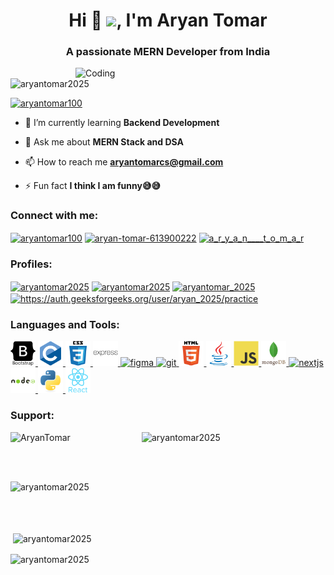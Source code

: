 <h1 align="center">Hi 👋 <img width="50" src="https://raw.githubusercontent.com/TheDudeThatCode/TheDudeThatCode/master/Assets/Earth.gif">, I'm Aryan Tomar</h1>
<h3 align="center">A passionate MERN Developer from India</h3>
<img align="right" alt="Coding" width="400" src="https://camo.githubusercontent.com/8bf6f6d78abc81fcf9c49f10649423e73ea44bc248e83aaae8759d401c829a84/68747470733a2f2f70687973696373677572756b756c2e66696c65732e776f726470726573732e636f6d2f323031392f30322f6368617261637465722d312e676966">
<p align="left"> <img src="https://komarev.com/ghpvc/?username=aryantomar2025&label=Profile%20views&color=0e75b6&style=flat" alt="aryantomar2025" /> </p>

<p align="left"> <a href="https://twitter.com/aryantomar100" target="blank"><img src="https://img.shields.io/twitter/follow/aryantomar100?logo=twitter&style=for-the-badge" alt="aryantomar100" /></a> </p>

- 🌱 I’m currently learning **Backend Development**

- 💬 Ask me about **MERN Stack and DSA**

- 📫 How to reach me **aryantomarcs@gmail.com**

- ⚡ Fun fact **I think I am funny😅😅**

<h3 align="left">Connect with me:</h3>
<p align="left">
<a href="https://twitter.com/aryantomar100" target="blank"><img align="center" src="https://raw.githubusercontent.com/rahuldkjain/github-profile-readme-generator/master/src/images/icons/Social/twitter.svg" alt="aryantomar100" height="30" width="40" /></a>
<a href="https://linkedin.com/in/aryan-tomar-613900222" target="blank"><img align="center" src="https://raw.githubusercontent.com/rahuldkjain/github-profile-readme-generator/master/src/images/icons/Social/linked-in-alt.svg" alt="aryan-tomar-613900222" height="30" width="40" /></a>
<a href="https://instagram.com/a_r_y_a_n____t_o_m_a_r" target="blank"><img align="center" src="https://raw.githubusercontent.com/rahuldkjain/github-profile-readme-generator/master/src/images/icons/Social/instagram.svg" alt="a_r_y_a_n____t_o_m_a_r" height="30" width="40" /></a>
<h3 align="left">Profiles:</h3>
<a href="https://www.codechef.com/users/aryantomar2025" target="blank"><img align="center" src="https://cdn.jsdelivr.net/npm/simple-icons@3.1.0/icons/codechef.svg" alt="aryantomar2025" height="30" width="40" /></a>
<a href="https://www.hackerrank.com/aryantomar2025" target="blank"><img align="center" src="https://raw.githubusercontent.com/rahuldkjain/github-profile-readme-generator/master/src/images/icons/Social/hackerrank.svg" alt="aryantomar2025" height="30" width="40" /></a>
<a href="https://www.leetcode.com/aryantomar_2025" target="blank"><img align="center" src="https://raw.githubusercontent.com/rahuldkjain/github-profile-readme-generator/master/src/images/icons/Social/leet-code.svg" alt="aryantomar_2025" height="30" width="40" /></a>
<a href="https://auth.geeksforgeeks.org/user/https://auth.geeksforgeeks.org/user/aryan_2025/practice" target="blank"><img align="center" src="https://raw.githubusercontent.com/rahuldkjain/github-profile-readme-generator/master/src/images/icons/Social/geeks-for-geeks.svg" alt="https://auth.geeksforgeeks.org/user/aryan_2025/practice" height="30" width="40" /></a>
</p>

<h3 align="left">Languages and Tools:</h3>
<p align="left"> <a href="https://getbootstrap.com" target="_blank" rel="noreferrer"> <img src="https://raw.githubusercontent.com/devicons/devicon/master/icons/bootstrap/bootstrap-plain-wordmark.svg" alt="bootstrap" width="40" height="40"/> </a> <a href="https://www.cprogramming.com/" target="_blank" rel="noreferrer"> <img src="https://raw.githubusercontent.com/devicons/devicon/master/icons/c/c-original.svg" alt="c" width="40" height="40"/> </a> <a href="https://www.w3schools.com/css/" target="_blank" rel="noreferrer"> <img src="https://raw.githubusercontent.com/devicons/devicon/master/icons/css3/css3-original-wordmark.svg" alt="css3" width="40" height="40"/> </a> <a href="https://expressjs.com" target="_blank" rel="noreferrer"> <img src="https://raw.githubusercontent.com/devicons/devicon/master/icons/express/express-original-wordmark.svg" alt="express" width="40" height="40"/> </a> <a href="https://www.figma.com/" target="_blank" rel="noreferrer"> <img src="https://www.vectorlogo.zone/logos/figma/figma-icon.svg" alt="figma" width="40" height="40"/> </a> <a href="https://git-scm.com/" target="_blank" rel="noreferrer"> <img src="https://www.vectorlogo.zone/logos/git-scm/git-scm-icon.svg" alt="git" width="40" height="40"/> </a> <a href="https://www.w3.org/html/" target="_blank" rel="noreferrer"> <img src="https://raw.githubusercontent.com/devicons/devicon/master/icons/html5/html5-original-wordmark.svg" alt="html5" width="40" height="40"/> </a> <a href="https://www.java.com" target="_blank" rel="noreferrer"> <img src="https://raw.githubusercontent.com/devicons/devicon/master/icons/java/java-original.svg" alt="java" width="40" height="40"/> </a> <a href="https://developer.mozilla.org/en-US/docs/Web/JavaScript" target="_blank" rel="noreferrer"> <img src="https://raw.githubusercontent.com/devicons/devicon/master/icons/javascript/javascript-original.svg" alt="javascript" width="40" height="40"/> </a> <a href="https://www.mongodb.com/" target="_blank" rel="noreferrer"> <img src="https://raw.githubusercontent.com/devicons/devicon/master/icons/mongodb/mongodb-original-wordmark.svg" alt="mongodb" width="40" height="40"/> </a> <a href="https://nextjs.org/" target="_blank" rel="noreferrer"> <img src="https://cdn.worldvectorlogo.com/logos/nextjs-2.svg" alt="nextjs" width="40" height="40"/> </a> <a href="https://nodejs.org" target="_blank" rel="noreferrer"> <img src="https://raw.githubusercontent.com/devicons/devicon/master/icons/nodejs/nodejs-original-wordmark.svg" alt="nodejs" width="40" height="40"/> </a> <a href="https://www.python.org" target="_blank" rel="noreferrer"> <img src="https://raw.githubusercontent.com/devicons/devicon/master/icons/python/python-original.svg" alt="python" width="40" height="40"/> </a> <a href="https://reactjs.org/" target="_blank" rel="noreferrer"> <img src="https://raw.githubusercontent.com/devicons/devicon/master/icons/react/react-original-wordmark.svg" alt="react" width="40" height="40"/> </a> </p>

<h3 align="left">Support:</h3>
<p><a href="https://www.buymeacoffee.com/AryanTomar "> <img align="left" src="https://cdn.buymeacoffee.com/buttons/v2/default-yellow.png" height="45" width="210" alt="AryanTomar " /></a><a href="https://ko-fi.com/aryantomar2025"> <img align="left" src="https://cdn.ko-fi.com/cdn/kofi3.png?v=3" height="45" width="210" alt="aryantomar2025" /></a></p><br><br>

<br><p><img align="left" src="https://github-readme-stats.vercel.app/api/top-langs?username=aryantomar2025&show_icons=true&locale=en&layout=compact" alt="aryantomar2025" /></p>

<br><br><br><br><p>&nbsp;<img align="center" src="https://github-readme-stats.vercel.app/api?username=aryantomar2025&show_icons=true&locale=en" alt="aryantomar2025" /></p>

<p><img align="center" src="https://github-readme-streak-stats.herokuapp.com/?user=aryantomar2025&" alt="aryantomar2025" /></p>

